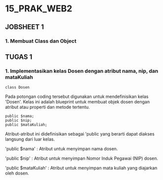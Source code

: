 # 15_PRAK_WEB2

## JOBSHEET 1
### 1. Membuat Class dan Object 

## TUGAS 1
### 1. Implementasikan kelas Dosen dengan atribut nama, nip, dan mataKuliah

    class Dosen
Pada potongan coding tersebut digunakan untuk mendefinisikan kelas 'Dosen'. Kelas ini adalah blueprint untuk membuat objek dosen dengan atribut atau properti dan metode tertentu.

    public $nama;
    public $nip;
    public $mataKuliah;

Atribut-atribut ini didefinisikan sebagai 'public yang berarti dapat diakses langsung dari luar kelas.

'public $nama' : Atribut untuk menyimpan nama dosen.

'public $nip' : Atribut untuk menyimpan Nomor Induk Pegawai (NIP) dosen.

'public $mataKuliah' : Atribut untuk menyimpan mata kuliah yang diajarkan oleh dosen.
